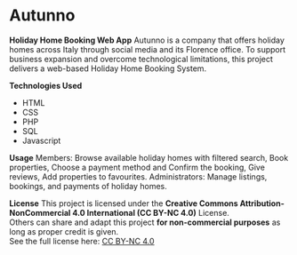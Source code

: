 # Autunno
**Holiday Home Booking Web App**
  Autunno is a company that offers holiday homes across Italy through social media and its Florence office. To support business expansion and overcome technological limitations, this project delivers a web-based Holiday Home Booking System.

**Technologies Used**
- HTML
- CSS
- PHP
- SQL
- Javascript

**Usage**
Members: Browse available holiday homes with filtered search, Book properties, Choose a payment method and Confirm the booking, Give reviews, Add properties to favourites.
Administrators: Manage listings, bookings, and payments of holiday homes.

**License**
This project is licensed under the **Creative Commons Attribution-NonCommercial 4.0 International (CC BY-NC 4.0)** License.  
Others can share and adapt this project **for non-commercial purposes** as long as proper credit is given.  
See the full license here: [CC BY-NC 4.0](https://creativecommons.org/licenses/by-nc/4.0/) 
